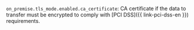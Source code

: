 `on_premise.tls_mode.enabled.ca_certificate`: CA certificate if the data to transfer must be encrypted to comply with [PCI DSS]({{ link-pci-dss-en }}) requirements.
